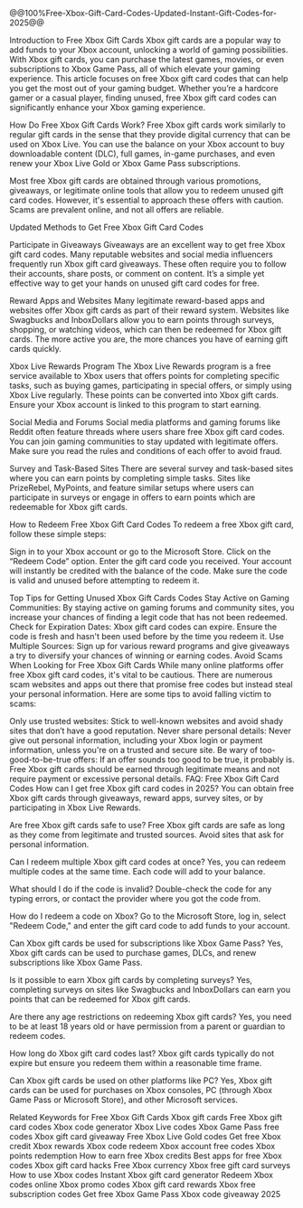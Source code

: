 @@100%Free-Xbox-Gift-Card-Codes-Updated-Instant-Gift-Codes-for-2025@@

Introduction to Free Xbox Gift Cards Xbox gift cards are a popular way to add funds to your Xbox account, unlocking a world of gaming possibilities. With Xbox gift cards, you can purchase the latest games, movies, or even subscriptions to Xbox Game Pass, all of which elevate your gaming experience. This article focuses on free Xbox gift card codes that can help you get the most out of your gaming budget. Whether you’re a hardcore gamer or a casual player, finding unused, free Xbox gift card codes can significantly enhance your Xbox gaming experience.

How Do Free Xbox Gift Cards Work? Free Xbox gift cards work similarly to regular gift cards in the sense that they provide digital currency that can be used on Xbox Live. You can use the balance on your Xbox account to buy downloadable content (DLC), full games, in-game purchases, and even renew your Xbox Live Gold or Xbox Game Pass subscriptions.

Most free Xbox gift cards are obtained through various promotions, giveaways, or legitimate online tools that allow you to redeem unused gift card codes. However, it's essential to approach these offers with caution. Scams are prevalent online, and not all offers are reliable.

Updated Methods to Get Free Xbox Gift Card Codes

Participate in Giveaways Giveaways are an excellent way to get free Xbox gift card codes. Many reputable websites and social media influencers frequently run Xbox gift card giveaways. These often require you to follow their accounts, share posts, or comment on content. It’s a simple yet effective way to get your hands on unused gift card codes for free.

Reward Apps and Websites Many legitimate reward-based apps and websites offer Xbox gift cards as part of their reward system. Websites like Swagbucks and InboxDollars allow you to earn points through surveys, shopping, or watching videos, which can then be redeemed for Xbox gift cards. The more active you are, the more chances you have of earning gift cards quickly.

Xbox Live Rewards Program The Xbox Live Rewards program is a free service available to Xbox users that offers points for completing specific tasks, such as buying games, participating in special offers, or simply using Xbox Live regularly. These points can be converted into Xbox gift cards. Ensure your Xbox account is linked to this program to start earning.

Social Media and Forums Social media platforms and gaming forums like Reddit often feature threads where users share free Xbox gift card codes. You can join gaming communities to stay updated with legitimate offers. Make sure you read the rules and conditions of each offer to avoid fraud.

Survey and Task-Based Sites There are several survey and task-based sites where you can earn points by completing simple tasks. Sites like PrizeRebel, MyPoints, and feature similar setups where users can participate in surveys or engage in offers to earn points which are redeemable for Xbox gift cards.

How to Redeem Free Xbox Gift Card Codes To redeem a free Xbox gift card, follow these simple steps:

Sign in to your Xbox account or go to the Microsoft Store. Click on the “Redeem Code” option. Enter the gift card code you received. Your account will instantly be credited with the balance of the code. Make sure the code is valid and unused before attempting to redeem it.

Top Tips for Getting Unused Xbox Gift Cards Codes Stay Active on Gaming Communities: By staying active on gaming forums and community sites, you increase your chances of finding a legit code that has not been redeemed. Check for Expiration Dates: Xbox gift card codes can expire. Ensure the code is fresh and hasn't been used before by the time you redeem it. Use Multiple Sources: Sign up for various reward programs and give giveaways a try to diversify your chances of winning or earning codes. Avoid Scams When Looking for Free Xbox Gift Cards While many online platforms offer free Xbox gift card codes, it's vital to be cautious. There are numerous scam websites and apps out there that promise free codes but instead steal your personal information. Here are some tips to avoid falling victim to scams:

Only use trusted websites: Stick to well-known websites and avoid shady sites that don’t have a good reputation. Never share personal details: Never give out personal information, including your Xbox login or payment information, unless you're on a trusted and secure site. Be wary of too-good-to-be-true offers: If an offer sounds too good to be true, it probably is. Free Xbox gift cards should be earned through legitimate means and not require payment or excessive personal details. FAQ: Free Xbox Gift Card Codes How can I get free Xbox gift card codes in 2025? You can obtain free Xbox gift cards through giveaways, reward apps, survey sites, or by participating in Xbox Live Rewards.

Are free Xbox gift cards safe to use? Free Xbox gift cards are safe as long as they come from legitimate and trusted sources. Avoid sites that ask for personal information.

Can I redeem multiple Xbox gift card codes at once? Yes, you can redeem multiple codes at the same time. Each code will add to your balance.

What should I do if the code is invalid? Double-check the code for any typing errors, or contact the provider where you got the code from.

How do I redeem a code on Xbox? Go to the Microsoft Store, log in, select "Redeem Code," and enter the gift card code to add funds to your account.

Can Xbox gift cards be used for subscriptions like Xbox Game Pass? Yes, Xbox gift cards can be used to purchase games, DLCs, and renew subscriptions like Xbox Game Pass.

Is it possible to earn Xbox gift cards by completing surveys? Yes, completing surveys on sites like Swagbucks and InboxDollars can earn you points that can be redeemed for Xbox gift cards.

Are there any age restrictions on redeeming Xbox gift cards? Yes, you need to be at least 18 years old or have permission from a parent or guardian to redeem codes.

How long do Xbox gift card codes last? Xbox gift cards typically do not expire but ensure you redeem them within a reasonable time frame.

Can Xbox gift cards be used on other platforms like PC? Yes, Xbox gift cards can be used for purchases on Xbox consoles, PC (through Xbox Game Pass or Microsoft Store), and other Microsoft services.

Related Keywords for Free Xbox Gift Cards Xbox gift cards Free Xbox gift card codes Xbox code generator Xbox Live codes Xbox Game Pass free codes Xbox gift card giveaway Free Xbox Live Gold codes Get free Xbox credit Xbox rewards Xbox code redeem Xbox account free codes Xbox points redemption How to earn free Xbox credits Best apps for free Xbox codes Xbox gift card hacks Free Xbox currency Xbox free gift card surveys How to use Xbox codes Instant Xbox gift card generator Redeem Xbox codes online Xbox promo codes Xbox gift card rewards Xbox free subscription codes Get free Xbox Game Pass Xbox code giveaway 2025
